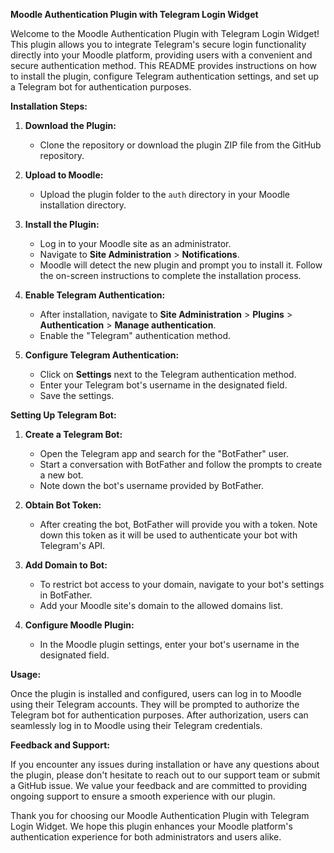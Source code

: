 **Moodle Authentication Plugin with Telegram Login Widget**

Welcome to the Moodle Authentication Plugin with Telegram Login Widget! This plugin allows you to integrate Telegram's secure login functionality directly into your Moodle platform, providing users with a convenient and secure authentication method. This README provides instructions on how to install the plugin, configure Telegram authentication settings, and set up a Telegram bot for authentication purposes.

**Installation Steps:**

1. **Download the Plugin:**
   - Clone the repository or download the plugin ZIP file from the GitHub repository.

2. **Upload to Moodle:**
   - Upload the plugin folder to the `auth` directory in your Moodle installation directory.

3. **Install the Plugin:**
   - Log in to your Moodle site as an administrator.
   - Navigate to **Site Administration** > **Notifications**.
   - Moodle will detect the new plugin and prompt you to install it. Follow the on-screen instructions to complete the installation process.

4. **Enable Telegram Authentication:**
   - After installation, navigate to **Site Administration** > **Plugins** > **Authentication** > **Manage authentication**.
   - Enable the "Telegram" authentication method.

5. **Configure Telegram Authentication:**
   - Click on **Settings** next to the Telegram authentication method.
   - Enter your Telegram bot's username in the designated field.
   - Save the settings.

**Setting Up Telegram Bot:**

1. **Create a Telegram Bot:**
   - Open the Telegram app and search for the "BotFather" user.
   - Start a conversation with BotFather and follow the prompts to create a new bot.
   - Note down the bot's username provided by BotFather.

2. **Obtain Bot Token:**
   - After creating the bot, BotFather will provide you with a token. Note down this token as it will be used to authenticate your bot with Telegram's API.

3. **Add Domain to Bot:**
   - To restrict bot access to your domain, navigate to your bot's settings in BotFather.
   - Add your Moodle site's domain to the allowed domains list.

4. **Configure Moodle Plugin:**
   - In the Moodle plugin settings, enter your bot's username in the designated field.

**Usage:**

Once the plugin is installed and configured, users can log in to Moodle using their Telegram accounts. They will be prompted to authorize the Telegram bot for authentication purposes. After authorization, users can seamlessly log in to Moodle using their Telegram credentials.

**Feedback and Support:**

If you encounter any issues during installation or have any questions about the plugin, please don't hesitate to reach out to our support team or submit a GitHub issue. We value your feedback and are committed to providing ongoing support to ensure a smooth experience with our plugin.

Thank you for choosing our Moodle Authentication Plugin with Telegram Login Widget. We hope this plugin enhances your Moodle platform's authentication experience for both administrators and users alike.
